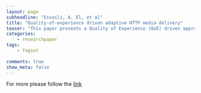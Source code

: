 ```yaml
---
layout: page
subheadline: "Essaili, A. El, et al"
title: "Quality-of-experience driven adaptive HTTP media delivery"
teaser: "This paper presents a Quality of Experience (QoE) driven approach for multi-user resource optimization in Dynamic Adaptive Streaming over HTTP (DASH) over next generation wireless networks. Our objective is to enhance the user experience in adaptive HTTP streaming by jointly considering the characteristics of the media content and the available wireless resources in the operator network. Specifically, we propose a proactive QoE-based approach for rewriting the client HTTP requests at a proxy in the mobile network. The advantage of the proposed approach is its applicability for over-the-top (OTT) streaming as it requires no adaptation of the media content. We compare our proposed scheme to both reactive QoE-optimized and to standard-DASH HTTP streaming. Our contributions are: 1) We first show that standard OTT DASH leads to unsatisfactory performance since the content agnostic resource allocation by the LTE scheduler is far from optimal, and we can achieve a clear QoE improvement when considering the content characteristics. 2) We additionally show that proactively rewriting the client requests gives control of the video content adaptation to the network operator which has better information than the client on the load and radio conditions in the cell. This results in additional gains in user perceived video quality. 3) A standard unmodified DASH client remains unaware of the proposed rewriting of the HTTP requests and can decode and play the redirected media segments."
categories:
    - researchpaper  
tags:
    - fogiot
      
comments: true
show_meta: false
---
```




For more please follow the [link](http://ieeexplore.ieee.org/xpls/abs_all.jsp?arnumber=6654905)